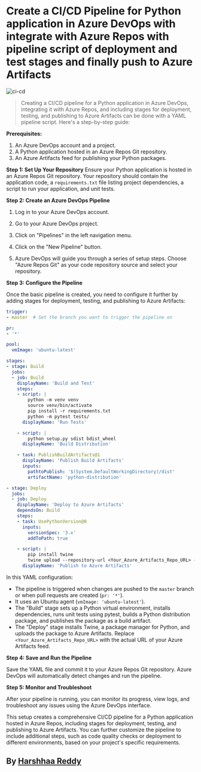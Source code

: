 # Create a CI/CD Pipeline for Python application in **Azure DevOps** with integrate with **Azure Repos** with pipeline script of deployment and test stages and finally push to **Azure Artifacts**

![ci-cd](https://imgur.com/D1OFqlv.png)

>Creating a CI/CD pipeline for a Python application in Azure DevOps, integrating it with Azure Repos, and including stages for deployment, testing, and publishing to Azure Artifacts can be done with a YAML pipeline script. Here's a step-by-step guide:

**Prerequisites:**
1. An Azure DevOps account and a project.
2. A Python application hosted in an Azure Repos Git repository.
3. An Azure Artifacts feed for publishing your Python packages.

**Step 1: Set Up Your Repository**
Ensure your Python application is hosted in an Azure Repos Git repository. Your repository should contain the application code, a `requirements.txt` file listing project dependencies, a script to run your application, and unit tests.

**Step 2: Create an Azure DevOps Pipeline**

1. Log in to your Azure DevOps account.

2. Go to your Azure DevOps project.

3. Click on "Pipelines" in the left navigation menu.

4. Click on the "New Pipeline" button.

5. Azure DevOps will guide you through a series of setup steps. Choose "Azure Repos Git" as your code repository source and select your repository.

**Step 3: Configure the Pipeline**

Once the basic pipeline is created, you need to configure it further by adding stages for deployment, testing, and publishing to Azure Artifacts:

```yaml
trigger:
- master  # Set the branch you want to trigger the pipeline on

pr:
- '*'

pool:
  vmImage: 'ubuntu-latest'

stages:
- stage: Build
  jobs:
  - job: Build
    displayName: 'Build and Test'
    steps:
    - script: |
        python -m venv venv
        source venv/bin/activate
        pip install -r requirements.txt
        python -m pytest tests/
      displayName: 'Run Tests'

    - script: |
        python setup.py sdist bdist_wheel
      displayName: 'Build Distribution'

    - task: PublishBuildArtifacts@1
      displayName: 'Publish Build Artifacts'
      inputs:
        pathtoPublish: '$(System.DefaultWorkingDirectory)/dist'
        artifactName: 'python-distribution'

- stage: Deploy
  jobs:
  - job: Deploy
    displayName: 'Deploy to Azure Artifacts'
    dependsOn: Build
    steps:
    - task: UsePythonVersion@0
      inputs:
        versionSpec: '3.x'
        addToPath: true

    - script: |
        pip install twine
        twine upload --repository-url <Your_Azure_Artifacts_Repo_URL> --skip-existing $(System.DefaultWorkingDirectory)/dist/*
      displayName: 'Publish to Azure Artifacts'
```

In this YAML configuration:

- The pipeline is triggered when changes are pushed to the `master` branch or when pull requests are created (`pr: '*'`).
- It uses an Ubuntu agent (`vmImage: 'ubuntu-latest'`).
- The "Build" stage sets up a Python virtual environment, installs dependencies, runs unit tests using pytest, builds a Python distribution package, and publishes the package as a build artifact.
- The "Deploy" stage installs Twine, a package manager for Python, and uploads the package to Azure Artifacts. Replace `<Your_Azure_Artifacts_Repo_URL>` with the actual URL of your Azure Artifacts feed.

**Step 4: Save and Run the Pipeline**

Save the YAML file and commit it to your Azure Repos Git repository. Azure DevOps will automatically detect changes and run the pipeline.

**Step 5: Monitor and Troubleshoot**

After your pipeline is running, you can monitor its progress, view logs, and troubleshoot any issues using the Azure DevOps interface.

This setup creates a comprehensive CI/CD pipeline for a Python application hosted in Azure Repos, including stages for deployment, testing, and publishing to Azure Artifacts. You can further customize the pipeline to include additional steps, such as code quality checks or deployment to different environments, based on your project's specific requirements.

## By [Harshhaa Reddy](https://www.github.com/NotHarshhaa)
